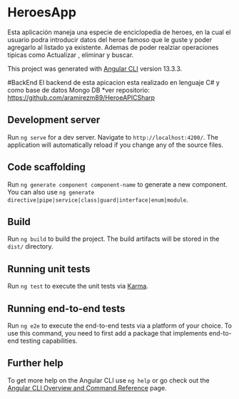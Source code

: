 # HeroesApp

Esta aplicación maneja una especie de enciclopedia de heroes, en la cual el usuario podra introducir datos del heroe famoso que le guste y poder agregarlo
al listado ya existente. Ademas de poder realziar operaciones tipicas como Actualizar , eliminar y buscar.

This project was generated with [Angular CLI](https://github.com/angular/angular-cli) version 13.3.3.

#BackEnd
El backend de esta apicacion esta realizado en lenguaje C# y como base de datos Mongo DB
*ver repositorio:
https://github.com/aramirezm89/HeroeAPICSharp

## Development server

Run `ng serve` for a dev server. Navigate to `http://localhost:4200/`. The application will automatically reload if you change any of the source files.

## Code scaffolding

Run `ng generate component component-name` to generate a new component. You can also use `ng generate directive|pipe|service|class|guard|interface|enum|module`.

## Build

Run `ng build` to build the project. The build artifacts will be stored in the `dist/` directory.

## Running unit tests

Run `ng test` to execute the unit tests via [Karma](https://karma-runner.github.io).

## Running end-to-end tests

Run `ng e2e` to execute the end-to-end tests via a platform of your choice. To use this command, you need to first add a package that implements end-to-end testing capabilities.

## Further help

To get more help on the Angular CLI use `ng help` or go check out the [Angular CLI Overview and Command Reference](https://angular.io/cli) page.
